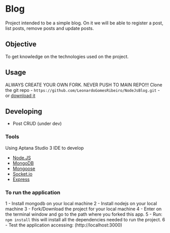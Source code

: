 # Blog
Project intended to be a simple blog. On it we will be able to register a post, list posts, remove posts and update posts.

## Objective
To get knowledge on the technologies used on the project. 

## Usage
ALWAYS CREATE YOUR OWN FORK. NEVER PUSH TO MAIN REPO!!!
Clone the git repo - `https://github.com/LeonardoGomesRibeiro/NodeJsBlog.git` - or [download it](https://github.com/LeonardoGomesRibeiro/NodeJsBlog.git)

## Developing
* Post CRUD (under dev)

### Tools
Using Aptana Studio 3 IDE to develop

* [Node.JS](http://nodejs.org/)
* [MongoDB](http://www.mongodb.org/)
* [Mongoose](http://mongoosejs.com/)
* [Socket.io](http://socket.io/)
* [Express](http://expressjs.com/)

### To run the application
1 - Install mongodb on your local machine
2 - Install nodejs on your local machine
3 - Fork/Download the project for your local machine
4 - Enter on the terminal window and go to the path where you forked this app.
5 - Run: `npm install` this will install all the dependencies needed to run the project.
6 - Test the application accessing: (http://localhost:3000)  
